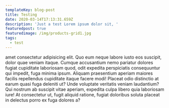 ```yaml
---
templateKey: blog-post
title: Testing
date: 2020-03-14T17:13:31.659Z
description: 'Just a test Lorem ipsum dolor sit, '
featuredpost: true
featuredimage: /img/products-grid1.jpg
tags:
  - test
---
```

amet consectetur adipisicing elit. Quo eum neque labore iusto eos suscipit, dolor quae veniam itaque. Cumque accusantium nemo pariatur dolores fugiat cupiditate laboriosam quod, odit expedita perspiciatis consequuntur qui impedit, fuga minima ipsum. Aliquam praesentium aperiam maiores facilis repellendus cupiditate itaque facere modi! Placeat odio distinctio at earum quasi fuga deleniti ut? Unde voluptate veritatis veniam laudantium? Qui nostrum ab suscipit vitae aperiam, expedita culpa libero quia laboriosam iure! At consectetur ut, fugit aliquid ratione, fugiat doloribus soluta placeat in delectus porro ex fuga dolores a?